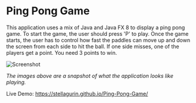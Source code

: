 # Ping Pong Game

This application uses a mix of Java and Java FX 8 to display a ping pong game. To start the game, the user should press 'P' to play. 
Once the game starts, the user has to control how fast the paddles can move up and down the screen from each side to hit the ball. If one side 
misses, one of the players get a point. You need 3 points to win.

![Screenshot](screenshot.png)

*The images above are a snapshot of what the application looks like playing.*

Live Demo: https://stellagurin.github.io/Ping-Pong-Game/
